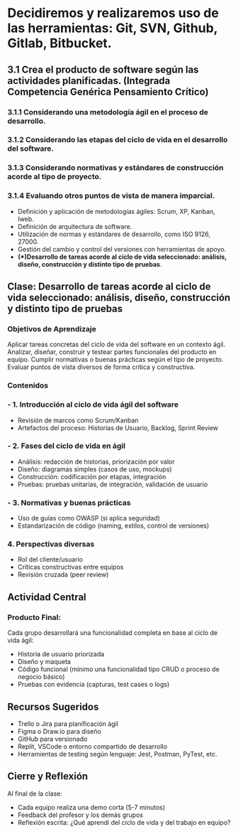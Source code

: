 # Decidiremos y realizaremos uso de las herramientas: Git, SVN, Github, Gitlab, Bitbucket.

## 3.1 Crea el producto de software según las actividades planificadas. (Integrada Competencia Genérica Pensamiento Crítico)

### 3.1.1 Considerando una metodología ágil en el proceso de desarrollo.
### 3.1.2 Considerando las etapas del ciclo de vida en el desarrollo del software.
### 3.1.3 Considerando normativas y estándares de construcción acorde al tipo de proyecto.
### 3.1.4 Evaluando otros puntos de vista de manera imparcial.

- Definición y aplicación de metodologías ágiles: Scrum, XP, Kanban, Iweb.
- Definición de arquitectura de software.
- Utilización de normas y estándares de desarrollo, como ISO 9126, 27000.
- Gestión del cambio y control del versiones con herramientas de apoyo.
- **(*)Desarrollo de tareas acorde al ciclo de vida seleccionado: análisis, diseño, construcción y distinto tipo de pruebas**.

## Clase: Desarrollo de tareas acorde al ciclo de vida seleccionado: análisis, diseño, construcción y distinto tipo de pruebas

### Objetivos de Aprendizaje
Aplicar tareas concretas del ciclo de vida del software en un contexto ágil.
Analizar, diseñar, construir y testear partes funcionales del producto en equipo.
Cumplir normativas o buenas prácticas según el tipo de proyecto.
Evaluar puntos de vista diversos de forma crítica y constructiva.

### Contenidos
### - 1. Introducción al ciclo de vida ágil del software
- Revisión de marcos como Scrum/Kanban
- Artefactos del proceso: Historias de Usuario, Backlog, Sprint Review
### - 2. Fases del ciclo de vida en ágil
- Análisis: redacción de historias, priorización por valor
- Diseño: diagramas simples (casos de uso, mockups)
- Construcción: codificación por etapas, integración
- Pruebas: pruebas unitarias, de integración, validación de usuario
### - 3. Normativas y buenas prácticas
- Uso de guías como OWASP (si aplica seguridad)
- Estandarización de código (naming, estilos, control de versiones)
### 4. Perspectivas diversas
- Rol del cliente/usuario
- Críticas constructivas entre equipos
- Revisión cruzada (peer review)

## Actividad Central
### Producto Final:
Cada grupo desarrollará una funcionalidad completa en base al ciclo de vida ágil:
- Historia de usuario priorizada
- Diseño y maqueta
- Código funcional (mínimo una funcionalidad tipo CRUD o proceso de negocio básico)
- Pruebas con evidencia (capturas, test cases o logs)

## Recursos Sugeridos
- Trello o Jira para planificación ágil
- Figma o Draw.io para diseño
- GitHub para versionado
- Replit, VSCode o entorno compartido de desarrollo
- Herramientas de testing según lenguaje: Jest, Postman, PyTest, etc.

## Cierre y Reflexión
Al final de la clase:
- Cada equipo realiza una demo corta (5-7 minutos)
- Feedback del profesor y los demás grupos
- Reflexión escrita: ¿Qué aprendí del ciclo de vida y del trabajo en equipo?